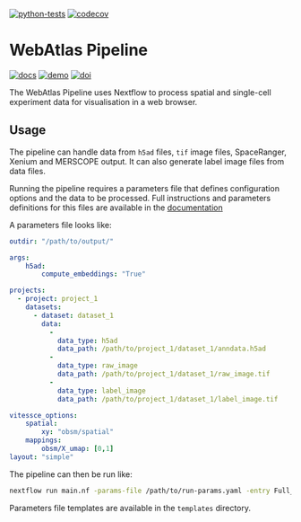 [![python-tests](https://github.com/haniffalab/webatlas-pipeline/actions/workflows/tests-python.yml/badge.svg)](https://github.com/haniffalab/webatlas-pipeline/actions/workflows/tests-python.yml)
[![codecov](https://codecov.io/gh/haniffalab/webatlas-pipeline/branch/main/graph/badge.svg?token=7HQVFH08WJ)](https://app.codecov.io/gh/haniffalab/webatlas-pipeline)

# WebAtlas Pipeline

[![docs](https://img.shields.io/badge/Documentation-online-blue)](https://haniffalab.github.io/webatlas-pipeline)
[![demo](https://img.shields.io/badge/Demos-view-blue)](https://cellatlas.io/webatlas)
[![doi](https://zenodo.org/badge/DOI/10.5281/zenodo.7405818.svg)](https://doi.org/10.5281/zenodo.7405818)

The WebAtlas Pipeline uses Nextflow to process spatial and single-cell experiment data for visualisation in a web browser.

## Usage

The pipeline can handle data from `h5ad` files, `tif` image files, SpaceRanger, Xenium and MERSCOPE output. It can also generate label image files from data files.

Running the pipeline requires a parameters file that defines configuration options and the data to be processed.
Full instructions and parameters definitions for this files are available in the [documentation](https://haniffalab.com/webatlas-pipeline/setup.html)

A parameters file looks like:

```yaml
outdir: "/path/to/output/"

args:
    h5ad:
        compute_embeddings: "True"

projects:
  - project: project_1
    datasets:
      - dataset: dataset_1
        data:
          -
            data_type: h5ad
            data_path: /path/to/project_1/dataset_1/anndata.h5ad
          -
            data_type: raw_image
            data_path: /path/to/project_1/dataset_1/raw_image.tif
          -
            data_type: label_image
            data_path: /path/to/project_1/dataset_1/label_image.tif

vitessce_options:
    spatial:
        xy: "obsm/spatial"
    mappings:
        obsm/X_umap: [0,1]
layout: "simple"
```

The pipeline can then be run like:

```sh
nextflow run main.nf -params-file /path/to/run-params.yaml -entry Full_pipeline
```

Parameters file templates are available in the `templates` directory.
